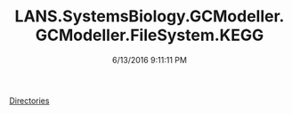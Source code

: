 ﻿---
title: LANS.SystemsBiology.GCModeller.GCModeller.FileSystem.KEGG
date: 6/13/2016 9:11:11 PM
---

[Directories](T-LANS.SystemsBiology.GCModeller.GCModeller.FileSystem.KEGG.Directories.html)
